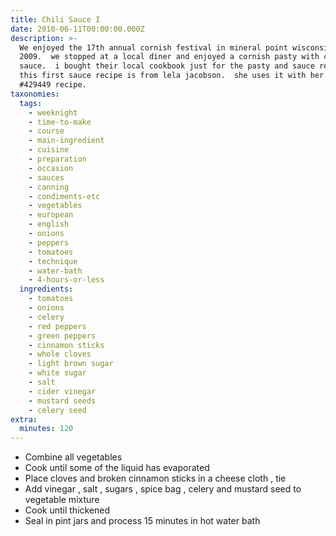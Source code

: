 ```yaml
---
title: Chili Sauce I
date: 2010-06-11T00:00:00.000Z
description: >-
  We enjoyed the 17th annual cornish festival in mineral point wisconsin in
  2009.  we stopped at a local diner and enjoyed a cornish pasty with chili
  sauce.  i bought their local cookbook just for the pasty and sauce recipes. 
  this first sauce recipe is from lela jacobson.  she uses it with her recipe
  #429449 recipe.
taxonomies:
  tags:
    - weeknight
    - time-to-make
    - course
    - main-ingredient
    - cuisine
    - preparation
    - occasion
    - sauces
    - canning
    - condiments-etc
    - vegetables
    - european
    - english
    - onions
    - peppers
    - tomatoes
    - technique
    - water-bath
    - 4-hours-or-less
  ingredients:
    - tomatoes
    - onions
    - celery
    - red peppers
    - green peppers
    - cinnamon sticks
    - whole cloves
    - light brown sugar
    - white sugar
    - salt
    - cider vinegar
    - mustard seeds
    - celery seed
extra:
  minutes: 120
---
```

 - Combine all vegetables
 - Cook until some of the liquid has evaporated
 - Place cloves and broken cinnamon sticks in a cheese cloth , tie
 - Add vinegar , salt , sugars , spice bag , celery and mustard seed to vegetable mixture
 - Cook until thickened
 - Seal in pint jars and process 15 minutes in hot water bath
